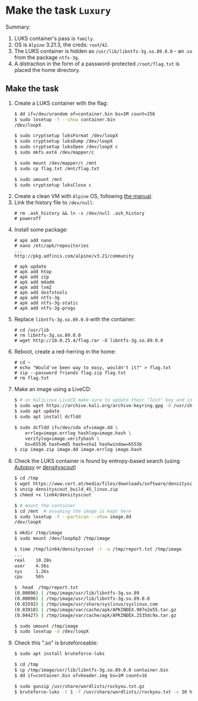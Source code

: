 # Make the task `Luxury`

Summary:
1. LUKS container's pass is `family`.
2. OS is `Alpine` 3.21.3, the creds: `root`/`42`.
3. The LUKS container is hidden as `/usr/lib/libntfs-3g.so.89.0.0` - an .`so` from the package `ntfs-3g`.
4. A distraction in the form of a password-protected `/root/flag.txt` is placed the home directory.


## Make the task

1. Create a LUKS container with the flag:
   ```bash
   $ dd if=/dev/urandom of=container.bin bs=1M count=256
   $ sudo losetup -f --show container.bin
   /dev/loopX

   $ sudo cryptsetup luksFormat /dev/loopX
   $ sudo cryptsetup luksDump /dev/loopX
   $ sudo cryptsetup luksOpen /dev/loopX c
   $ sudo mkfs.ext4 /dev/mapper/c
   
   $ sudo mount /dev/mapper/c /mnt
   $ sudo cp flag.txt /mnt/flag.txt
   
   $ sudo umount /mnt
   $ sudo cryptsetup luksClose c
   ```
2. Create a clean VM with `Alpine` OS, following [the manual](https://wiki.alpinelinux.org/wiki/Installation#Installation_Handbook).
3. Link the history file to `/dev/null`:
   ```terminal
   # rm .ash_history && ln -s /dev/null .ash_history
   # poweroff
   ```
4. Install some package:
   ```terminal
   # apk add nano
   # nano /etc/apk/repositories
   ...
   http://pkg.adfinis.com/alpine/v3.21/community
   
   # apk update
   # apk add htop
   # apk add zip
   # apk add mdadm
   # apk add lvm2
   # apk add dosfstools
   # apk add ntfs-3g
   # apk add ntfs-3g-static
   # apk add ntfs-3g-progs
   ```
5. Replace `libntfs-3g.so.89.0.0` with the container:
   ```terminal
   # cd /usr/lib
   # rm libntfs-3g.so.89.0.0
   # wget http://10.0.25.4/flag.rar -O libntfs-3g.so.89.0.0
   ```
6. Reboot, create a red-herring in the home:
   ```terminal
   # cd ~
   # echo "Would've been way to easy, wouldn't it?" > flag.txt
   # zip --password friends flag.zip flag.txt
   # rm flag.txt
   ```
7. Make an image using a LiveCD:
   ```bash
   $ # on KaliLinux LiveCD make sure to update their "lost" key and install dcfldd
   $ sudo wget https://archive.kali.org/archive-keyring.gpg -O /usr/share/keyrings/kali-archive-keyring.gpg
   $ sudo apt update
   $ sudo apt install dcfldd
   
   $ sudo dcfldd if=/dev/sda of=image.dd \
       errlog=image.errlog hashlog=image.hash \
       verifylog=image.verifyhash \
       bs=65536 hash=md5 hash=sha1 hashwindow=65536
   $ zip image.zip image.dd image.errlog image.hash
   ```
8. Check the LUKS container is found by entropy-based search (using [Autopsy](https://www.autopsy.com/) or [densityscout](https://www.cert.at/en/downloads/software/software-densityscout))
   ```bash
   $ cd /tmp
   $ wget https://www.cert.at/media/files/downloads/software/densityscout/files/densityscout_build_45_linux.zip
   $ unzip densityscout_build_45_linux.zip
   $ chmod +x lin64/densityscout
   
   $ # mount the container
   $ cd /mnt  # assuming the image is kept here
   $ sudo losetup -f --partscan --show image.dd
   /dev/loopX
   
   $ mkdir /tmp/image
   $ sudo mount /dev/loopXp3 /tmp/image
   
   $ time /tmp/lin64/densityscout -r -o /tmp/report.txt /tmp/image
   ...
   real    10.28s
   user    4.56s
   sys     1.26s
   cpu     56%
   
   $  head  /tmp/report.txt 
   (0.00096) | /tmp/image/usr/lib/libntfs-3g.so.89
   (0.00096) | /tmp/image/usr/lib/libntfs-3g.so.89.0.0
   (0.03592) | /tmp/image/usr/share/syslinux/syslinux.com
   (0.03918) | /tmp/image/var/cache/apk/APKINDEX.907e2e55.tar.gz
   (0.04427) | /tmp/image/var/cache/apk/APKINDEX.2535dc9a.tar.gz
   
   $ sudo umount /tmp/image
   $ sudo losetup -d /dev/loopX
   ```
9. Check this ".so" is bruteforceable:
   ```bash
   $ sudo apt install bruteforce-luks
   
   $ cd /tmp
   $ cp /tmp/image/usr/lib/libntfs-3g.so.89.0.0 container.bin
   $ dd if=container.bin of=header.img bs=1M count=16
   
   $ sudo gunzip /usr/share/wordlists/rockyou.txt.gz
   $ bruteforce-luks -t 1 -f /usr/share/wordlists//rockyou.txt -v 30 header.img
   ```

